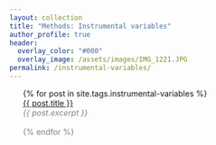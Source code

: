 ```yaml
---
layout: collection
title: "Methods: Instrumental variables"
author_profile: true
header:  
  overlay_color: "#000"
  overlay_image: /assets/images/IMG_1221.JPG
permalink: /instrumental-variables/
---
```


<ul>
  {% for post in site.tags.instrumental-variables %}
       <dt><a href="{{ post.url }}">{{ post.title }}</a></dt>
       <font color="gray"><em>{{ post.excerpt }}<br></em>
       <br>
  {% endfor %}
</ul>

